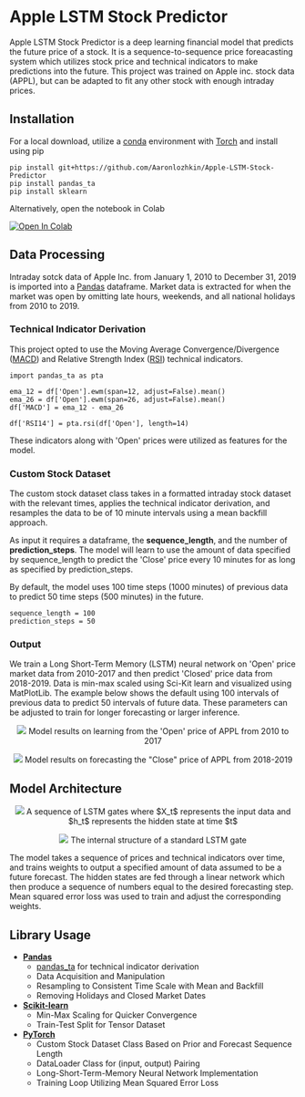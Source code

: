 # Apple LSTM Stock Predictor

Apple LSTM Stock Predictor is a deep learning financial model that predicts the future price of a stock. It is a sequence-to-sequence price foreacasting system which utilizes stock price and technical indicators to make predictions into the future. This project was trained on Apple inc. stock data (APPL), but can be adapted to fit any other stock with enough intraday prices.

## Installation

For a local download, utilize a [conda](conda.io) environment with [Torch](https://pytorch.org/) and install using pip

```
pip install git+https://github.com/Aaronlozhkin/Apple-LSTM-Stock-Predictor
pip install pandas_ta
pip install sklearn
```

Alternatively, open the notebook in Colab

<a target="_blank" href="https://colab.research.google.com/github/Aaronlozhkin/Apple-LSTM-Stock-Predictor/blob/main/predictingAPPL.ipynb">
  <img src="https://colab.research.google.com/assets/colab-badge.svg" alt="Open In Colab"/>
</a>

## Data Processing

Intraday sotck data of Apple Inc. from January 1, 2010 to December 31, 2019 is imported into a [Pandas](https://pandas.pydata.org/)  dataframe.
Market data is extracted for when the market was open by omitting late hours, weekends, and all national holidays from 2010 to 2019.

### Technical Indicator Derivation

This project opted to use the Moving Average Convergence/Divergence ([MACD](https://www.investopedia.com/terms/m/macd.asp)) and Relative Strength Index ([RSI](https://www.investopedia.com/terms/r/rsi.asp)) technical indicators.
```
import pandas_ta as pta

ema_12 = df['Open'].ewm(span=12, adjust=False).mean()
ema_26 = df['Open'].ewm(span=26, adjust=False).mean()
df['MACD'] = ema_12 - ema_26

df['RSI14'] = pta.rsi(df['Open'], length=14)
```

These indicators along with 'Open' prices were utilized as features for the model.

### Custom Stock Dataset

The custom stock dataset class takes in a formatted intraday stock dataset with the relevant times, applies the technical indicator derivation, and resamples the data to be of 10 minute intervals using a mean backfill approach. 

As input it requires a dataframe, the **sequence_length**, and the number of **prediction_steps**. The model will learn to use the amount of data specified by sequence_length to predict the 'Close' price every 10 minutes for as long as specified by prediction_steps.

By default, the model uses 100 time steps (1000 minutes) of previous data to predict 50 time steps (500 minutes) in the future.

```
sequence_length = 100
prediction_steps = 50 
```

### Output

We train a Long Short-Term Memory (LSTM) neural network on 'Open' price market data from 2010-2017 and then predict 'Closed' price data from 2018-2019. Data is min-max scaled using Sci-Kit learn and visualized using MatPlotLib. 
The example below shows the default using 100 intervals of previous data to predict 50 intervals of future data. These parameters can be adjusted to train for longer forecasting or larger inference.

<p align='center'>
  <img src= https://github.com/Aaronlozhkin/Apple-LSTM-Stock-Predictor/assets/23532191/d1d6c1a7-46ac-4322-be58-77347fdf2b20>
  Model results on learning from the 'Open' price of APPL from 2010 to 2017
</p>

<p align='center'>
  <img src= https://github.com/Aaronlozhkin/Apple-LSTM-Stock-Predictor/assets/23532191/6de6c23d-28d7-45ad-9f09-09fa0f3e15bb>
  Model results on forecasting the "Close" price of APPL from 2018-2019
</p>

## Model Architecture
<p align='center'>
  <img src= https://github.com/Aaronlozhkin/Apple-LSTM-Stock-Predictor/assets/23532191/63c73902-61d9-4ac6-9c53-4633d67b639c>
  A sequence of LSTM gates where $X_t$ represents the input data and $h_t$ represents the hidden state at time $t$
</p>

<p align='center'>
  <img src= https://github.com/Aaronlozhkin/Apple-LSTM-Stock-Predictor/assets/23532191/58de1046-72f0-4501-8953-eb1e480ae101>
  The internal structure of a standard LSTM gate
</p>

The model takes a sequence of prices and technical indicators over time, and trains weights to output a specified amount of data assumed to be a future forecast. The hidden states are fed through a linear network which then produce a sequence of numbers equal to the desired forecasting step. Mean squared error loss was used to train and adjust the corresponding weights.

## Library Usage
- [**Pandas**](https://pandas.pydata.org/)
   - [pandas_ta](https://pypi.org/project/pandas-ta/) for technical indicator derivation
   - Data Acquisition and Manipulation
   - Resampling to Consistent Time Scale with Mean and Backfill
   - Removing Holidays and Closed Market Dates
- [**Scikit-learn**](https://scikit-learn.org/stable/)
   - Min-Max Scaling for Quicker Convergence
   - Train-Test Split for Tensor Dataset
- [**PyTorch**](https://pytorch.org/)
   - Custom Stock Dataset Class Based on Prior and Forecast Sequence Length
   - DataLoader Class for (input, output) Pairing
   - Long-Short-Term-Memory Neural Network Implementation
   - Training Loop Utilizing Mean Squared Error Loss
